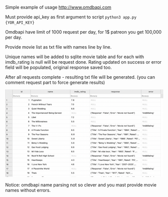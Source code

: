 Simple example of usage http://www.omdbapi.com

Must provide api_key as first argument to script `python3 app.py {YOR_API_KEY}`

Omdbapi have limit of 1000 request per day, for 1$ patreon you get 100,000 per day.

Provide movie list as txt file with names line by line.

Unique names will be added to sqlite movie table and for each with imdb_rating is null will be request done. Rating updated on success or error field will be populated, original response saved too.

After all requests complete - resulting txt file will be generated. (you can comment request part to force generate results)

![sample of data](sample.png)

Notice: omdbapi name parsing not so clever and you mast provide movie names without errors.